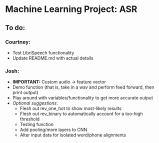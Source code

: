 # Machine Learning Project: ASR
## To do:
### Courtney:
* Test LibriSpeech functionality
* Update README.md with actual details

### Josh:
* **IMPORTANT:** Custom audio -> feature vector
* Demo function (that is, take in a wav and perform feed forward, then print output)
* Play around with variables/functionality to get more accurate output
* _Optional suggestions_:
  * Flesh out rev_one_hot to show most-likely results
  * Flesh out rev_binary to automatically account for a too-high threshold
  * Testing function
  * Add pooling/more layers to CNN
  * Alter input data for isolated word/phone alignments
